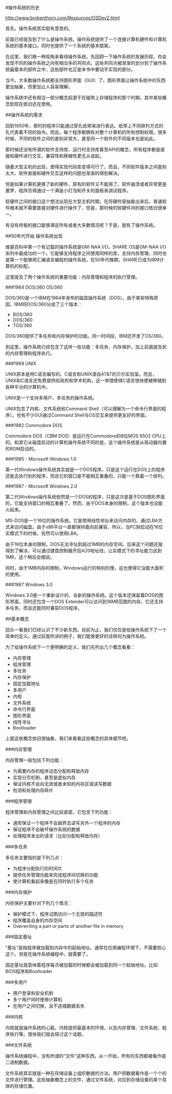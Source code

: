 #操作系统的历史

http://www.brokenthorn.com/Resources/OSDev2.html

首先，操作系统其实挺有意思的。

前面已经提及到了什么是操作系统。操作系统提供了一个连接计算机硬件和计算机系统的基本接口。同时也提供了一个系统的基本框架。

在这里，我们换一种视角来看待操作系统。先回顾一下操作系统的发展历程，你会发现不同的操作系统之间有相当多的共同点。这些共同点被渐渐的划分到了操作系统最基本的部件之中，这些部件也正是本书中要动手实现的部分。

当今，大多数操作系统都支持图形界面（GUI）了。图形界面让操作系统中的东西更加抽象，但更加让人容易理解。

操作系统中还有相当一部分概念起源于在磁带上存储程序的那个时期，其中某些概念到现在依旧还在使用。

##操作系统的需求

回到1950年，那时的程序只能通过穿孔纸带来进行表达。纸带上不同排列方式的孔代表着不同的指令。而且，每个程序都拥有对整个计算机的所有控制权限。很多时候，不同的软件之间的差别非常大，甚至同一个软件的不同版本也是如此。

那时候还没有所谓的软件支持库、运行时支持库甚至API的概念，所有程序都是直接和硬件进行交互，兼容性和移植性更无从说起。

随着大型主机的出现，使得实现代码库变得可行了。而且，不同软件版本之间差别太大、软件直接和硬件交互这样的问题也渐渐的得到解决。

但是如果计算机更换了新的硬件，原有的软件又不能用了。软件崩溃或者异常更是噩梦，程序员得通过一个满是小灯泡和开关的面板来调试程序。

软硬件之间的接口这个想法出现在大型主机时期，在将硬件层抽象出来后，普通软件根本就不需要直接对硬件进行操作了，但是，那时候的软硬件间的接口依旧很单一。

有没有终极的接口能够满足所有或者大多数情况呢？于是，就有了操作系统。

##50年代开始 操作系统出现

维基百科中第一个有记载的操作系统是GM-NAA I/O。SHARE OS是GM-NAA I/O系列中最成功的一个。它能够支持程序之间使用同样的库，支持内存管理，同时也是第一个能够用汇编语言编程的操作系统。在50年代晚期，SHARE已成为IBM计算机的标配。

这里提及了两个操作系统的重要功能：内存管理和程序的执行管理。

###1964 DOS/360 OS/360

DOS/360是一个IBM在1964年发布的磁盘操作系统（DOS）。由于某些特殊原因，IBM将DOS/360分成了三个版本：

* BOS/360
* DOS/360
* TOS/360

DOS/360提供了多任务和内存保护的功能。同一时间段，IBM还开发了OS/360。

到这里，操作系统已经包含了这样一些功能：多任务、内存保护。加上前面提及到的内存管理和程序执行。

###1969 UNIX

UNIX原本是用C语言编写的。C语言和UNIX源自AT&T的贝尔实验室。而且，UNIX和C语言还免费提供给政府和学术机构，这一举措使得C语言很快便被移植到各种平台的计算机中。

UNIX是一个支持多用户、多任务的操作系统。

UNIX包含了内核、文件系统和Command Shell（可以理解为一个命令行界面的程序）。也有不少GUI通过Command Shell与OS交互来提供更友好的界面。

###1982 Commodore DOS

Commodore DOS（CBM DOS）是运行在Commodore的8位MOS 6502 CPU上的。和其它从磁盘启动的计算机操作系统不同的是，这个操作系统是从驱动器内置的ROM启动的。

###1985 - Microsoft Windows 1.0

第一代Windows操作系统其实就是一个DOS程序。只是这个运行在DOS上的程序还能去执行别的程序，而且它的窗口是不能相互重叠的，只能一个靠着一个排列。

###1987 - Microsoft Windows 2.0

第二代Windows操作系统依然是一个DOS的程序，只是这次是基于DOS图形界面的，它能支持窗口的相互重叠了。然而，由于DOS本身的限制，这个版本也没能火起来。

MS-DOS是一个16位的操作系统。它是使用线性地址来访问内存的，通过LBA方式来访问磁盘。由于x86平台一直都保持着向前兼容，所以，当PC刚启动在16位实模式下的时候，任然可以使用LBA。

由于16位本身的限制，DOS无法寻址到超过1MB的内存空间。后来这个问题还是得到了解决，可以通过键盘控制器开启A20地址线，让实模式下的寻址能力达到1MB，这个稍后会细说。

同时，由于1MB内存的限制，Windows运行的特别的慢，这也使得它没能大面积的使用。

###1987 Windows 3.0

Windows 3.0是一个重新设计的、全新的操作系统。这个版本还保留着DOS的图形界面，同时还包含一个DOS Extender可以访问到16MB范围的内存。它还支持多任务，而且还能同时兼容DOS程序。

##基本概念

回头一看我们已经认识了不少新东西。目前为止，我们仅仅是给操作系统下了一个简单的定义。通过前面所讲的例子，我们能够更好的诠释何为操作系统。

为了给操作系统下一个更明确的定义，我们先列出几个概念看看：

* 内存管理
* 程序管理
* 多任务
* 内存保护
* 固定加载地址
* 多用户
* 内核
* 文件系统
* 命令行界面
* 图形界面
* 线性寻址
* Bootloader

上面这些概念依旧很抽象，我们来看看这些概念的具体细节吧。

###内存管理

内存管理一般包括下列功能：

* 为需要内存的程序动态分配和释放内存
* 实现分页机制，甚至是虚拟内存
* 保证内核不会向无效或者未知的内存区域读写数据
* 检测和处理内存碎片

###程序管理

程序管理和内存管理之间比较紧密，它包含下列功能：

* 通常保证一个程序不会越界去读写另外一个程序的内存
* 保证程序不会破坏操作系统的数据
* 处理程序发出的请求（比如分配和释放内存）

###多任务

多任务主要指的是下列几点：

* 为程序分配执行的时间片
* 提供任务管理功能来完成程序间切换的功能
* 使计算机看起来像是在同时执行多个任务

###内存保护

内存保护主要针对下列几个情况：

* 保护模式下，程序试图访问一个无效的描述符
* 程序覆盖自身的内存空间
* Overwriting a part or parts of another file in memory

###固定基址

“基址”是指程序被加载到内存中的起始地址。通常在应用编程环境下，不需要担心这个。但是在操作系统编程中，就需要了。

固定基址就意味着程序每次被加载的时候都会被加载到同一个起始地址。比如BIOS程序和Bootloader

###多用户

* 用户登录和安全机制
* 多个用户同时使用计算机
* 在用户之间切换，且不造城数据丢失

###内核

内核就是操作系统的心脏。内核提供最基本的环境，以及内存管理、文件系统、程序执行等。很快我们就会探讨这个话题。

###文件系统

操作系统编程中，没有所谓的“文件”这种东西。从一开始，所有的东西都被看作是二进制数据。

文件系统其实就是一种在存储设备上组织数据的方法。用户把数据看作是一个个的文件进行管理。这些抽象概念上的文件，通过文件系统，对应到存储设备的某个具体的存储位置。


